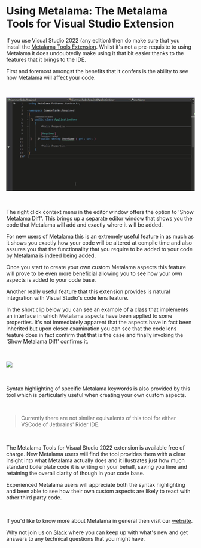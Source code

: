 # Using Metalama: The Metalama Tools for Visual Studio Extension

If you use Visual Studio 2022 (any edition) then do make sure that you install the [Metalama Tools Extension](https://marketplace.visualstudio.com/items?itemName=PostSharpTechnologies.Metalama). Whilst it's not a pre-requisite to using Metalama it does undoubtedly make using it that bit easier thanks to the features that it brings to the IDE.

First and foremost amongst the benefits that it confers is the ability to see how Metalama will affect your code.

<br>

![](images/us2.gif)

<br>

The right click context menu in the editor window offers the option to 'Show Metalama Diff'. This brings up a separate editor window that shows you the code that Metalama will add and exactly where it will be added.

For new users of Metalama this is an extremely useful feature in as much as it shows you exactly how your code will be altered at compile time and also assures you that the functionality that you require to be added to your code by Metalama is indeed being added.

Once you start to create your own custom Metalama aspects this feature will prove to be even more beneficial allowing you to see how your own aspects is added to your code base.

Another really useful feature that this extension provides is natural integration with Visual Studio's code lens feature.

In the short clip below you can see an example of a class that implements an interface in which Metalama aspects have been applied to some properties. It's not immediately apparent that the aspects have in fact been inherited but upon closer examination you can see that the code lens feature does in fact confirm that that is the case and finally invoking the 'Show Metalama Diff' confirms it.

<br>

![](images/us3.gif)

<br>

Syntax highlighting of specific Metalama keywords is also provided by this tool which is particularly useful when creating your own custom aspects.

<br>

> Currently there are not similar equivalents of this tool for either VSCode of Jetbrains' Rider IDE.

<br>

The Metalama Tools for Visual Studio 2022 extension is available free of charge. New Metalama users will find the tool provides them with a clear insight into what Metalama actually does and it illustrates just how much standard boilerplate code it is writing on your behalf, saving you time and retaining the overall clarity of though in your code base.

Experienced Metalama users will appreciate both the syntax highlighting and been able to see how their own custom aspects are likely to react with other third party code.

<br>

If you'd like to know more about Metalama in general then visit our [website](https://www.postsharp.net/metalama).

Why not join us on [Slack](https://www.postsharp.net/slack) where you can keep up with what's new and get answers to any technical questions that you might have.
